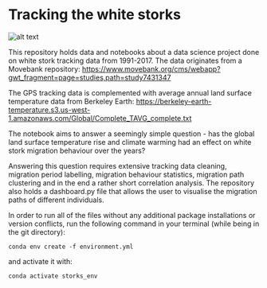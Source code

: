 # Tracking the white storks

![alt text](https://flightforsurvival.org/wp-content/uploads/2020/09/White-Stork-cDave-Walker_Birdlife-Cyprus_August-2020-scaled.jpg)

This repository holds data and notebooks about a data science project done on white stork tracking data from 1991-2017. The data originates from a Movebank repository: https://www.movebank.org/cms/webapp?gwt_fragment=page=studies,path=study7431347

The GPS tracking data is complemented with average annual land surface temperature data from Berkeley Earth: https://berkeley-earth-temperature.s3.us-west-1.amazonaws.com/Global/Complete_TAVG_complete.txt

The notebook aims to answer a seemingly simple question - has the global land surface temperature rise and climate warming had an effect on white stork migration behaviour over the years?

Answering this question requires extensive tracking data cleaning, migration period labelling, migration behaviour statistics, migration path clustering and in the end a rather short correlation analysis. The repository also holds a dashboard.py file that allows the user to visualise the migration paths of different individuals.

In order to run all of the files without any additional package installations or version conflicts, run the following command in your terminal (while being in the git directory):

```
conda env create -f environment.yml
```

and activate it with:

```
conda activate storks_env
```
